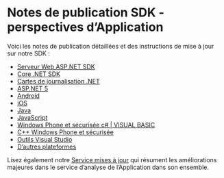 <properties 
    pageTitle="Notes de publication pour l’analyse des applications" 
    description="Les dernières mises à jour." 
    services="application-insights" 
    documentationCenter=""
    authors="alancameronwills" 
    manager="douge"/>

<tags 
    ms.service="application-insights" 
    ms.workload="tbd" 
    ms.tgt_pltfrm="ibiza" 
    ms.devlang="na" 
    ms.topic="article" 
    ms.date="01/28/2016" 
    ms.author="awills"/>
 
# <a name="sdk-release-notes---application-insights"></a>Notes de publication SDK - perspectives d’Application


Voici les notes de publication détaillées et des instructions de mise à jour sur notre SDK :

* [Serveur Web ASP.NET SDK](https://github.com/Microsoft/ApplicationInsights-server-dotnet/releases)
* [Core .NET SDK](https://github.com/Microsoft/ApplicationInsights-dotnet/releases) 
* [Cartes de journalisation .NET](https://github.com/Microsoft/ApplicationInsights-dotnet-logging/releases)
* [ASP.NET 5](https://github.com/Microsoft/ApplicationInsights-aspnet5/releases)
* [Android](https://github.com/Microsoft/ApplicationInsights-Android/releases)
* [iOS](https://github.com/Microsoft/ApplicationInsights-iOS)
* [Java](https://github.com/Microsoft/ApplicationInsights-Java)
* [JavaScript](https://github.com/Microsoft/ApplicationInsights-JS/commits/master)
* [Windows Phone et sécurisée c# | VISUAL BASIC](app-insights-release-notes-windows.md)
* [C++ Windows Phone et sécurisée](https://github.com/Microsoft/ApplicationInsights-CPP/releases)
* [Outils Visual Studio](app-insights-release-notes-vsix.md)
* [D’autres plateformes](https://github.com/Microsoft/ApplicationInsights-Home)

Lisez également notre [Service mises à jour](https://azure.microsoft.com/updates/?service=application-insights) qui résument les améliorations majeures dans le service d’analyse de l’Application dans son ensemble.


